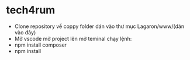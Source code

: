 # tech4rum
+ Clone repository về coppy folder dán vào thư mục Lagaron/www/(dán vào đây)
+ Mở vscode mở project lên mở teminal chạy lệnh:
+ npm install composer
+ npm install
